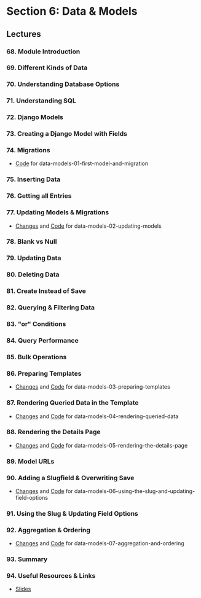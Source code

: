 # Section 6: Data & Models

## Lectures

### 68. Module Introduction

### 69. Different Kinds of Data

### 70. Understanding Database Options

### 71. Understanding SQL

### 72. Django Models

### 73. Creating a Django Model with Fields

### 74. Migrations

- [Code](https://github.com/adibaba/django-practical-guide-course-code/tree/data-models-01-first-model-and-migration)
  for data-models-01-first-model-and-migration

### 75. Inserting Data

### 76. Getting all Entries

### 77. Updating Models & Migrations

- [Changes](https://github.com/adibaba/django-practical-guide-course-code/compare/5a3a9f4..4a3cfbd) and
  [Code](https://github.com/adibaba/django-practical-guide-course-code/tree/data-models-02-updating-models)
  for data-models-02-updating-models

### 78. Blank vs Null

### 79. Updating Data

### 80. Deleting Data

### 81. Create Instead of Save

### 82. Querying & Filtering Data

### 83. "or" Conditions

### 84. Query Performance

### 85. Bulk Operations

### 86. Preparing Templates

- [Changes](https://github.com/adibaba/django-practical-guide-course-code/compare/4a3cfbd..4efdf5d) and
  [Code](https://github.com/adibaba/django-practical-guide-course-code/tree/data-models-03-preparing-templates)
  for data-models-03-preparing-templates

### 87. Rendering Queried Data in the Template

- [Changes](https://github.com/adibaba/django-practical-guide-course-code/compare/4efdf5d..abe120e) and
  [Code](https://github.com/adibaba/django-practical-guide-course-code/tree/data-models-04-rendering-queried-data)
  for data-models-04-rendering-queried-data

### 88. Rendering the Details Page

- [Changes](https://github.com/adibaba/django-practical-guide-course-code/compare/abe120e..5380ae0) and
  [Code](https://github.com/adibaba/django-practical-guide-course-code/tree/data-models-05-rendering-the-details-page)
  for data-models-05-rendering-the-details-page

### 89. Model URLs

### 90. Adding a Slugfield & Overwriting Save

- [Changes](https://github.com/adibaba/django-practical-guide-course-code/compare/5380ae0..81a499c) and
  [Code](https://github.com/adibaba/django-practical-guide-course-code/tree/data-models-06-using-the-slug-and-updating-field-options)
  for data-models-06-using-the-slug-and-updating-field-options

### 91. Using the Slug & Updating Field Options

### 92. Aggregation & Ordering

- [Changes](https://github.com/adibaba/django-practical-guide-course-code/compare/81a499c..8b3bad4) and
  [Code](https://github.com/adibaba/django-practical-guide-course-code/tree/data-models-07-aggregation-and-ordering)
  for data-models-07-aggregation-and-ordering

### 93. Summary

### 94. Useful Resources & Links

- [Slides](https://github.com/adibaba/django-practical-guide-course-code/blob/data-models-zz-extra-files/slides/slides.pdf)